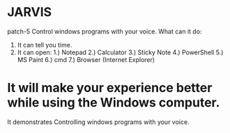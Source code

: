 # JARVIS
patch-5
Control windows programs with your voice.
What can it do:
1. It can tell you time.
2. It can open:
    1.) Notepad
    2.) Calculator
    3.) Sticky Note
    4.) PowerShell
    5.) MS Paint
    6.) cmd
    7.) Browser (Internet Explorer)
    
It will make your experience better while using the Windows computer.
===========================================================================
It demonstrates Controlling windows programs with your voice.
